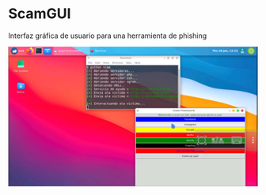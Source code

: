 # ScamGUI
Interfaz gráfica de usuario para una herramienta de phishing

![imagen 1](./Screenshot_20210128-121529.png) 
